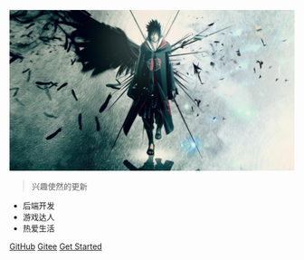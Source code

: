 ![logo](_media/logo.jpg)

<!-- # docsify <small>3.5</small> -->

> 兴趣使然的更新

- 后端开发
- 游戏达人
- 热爱生活

[GitHub](https://github.com/flankx/flankx.github.io)
[Gitee](https://gitee.com/bookman001/flankx.github.io)
[Get Started](/README.md)

<!-- 背景色 -->
<!-- ![color](#f0f0f0) -->